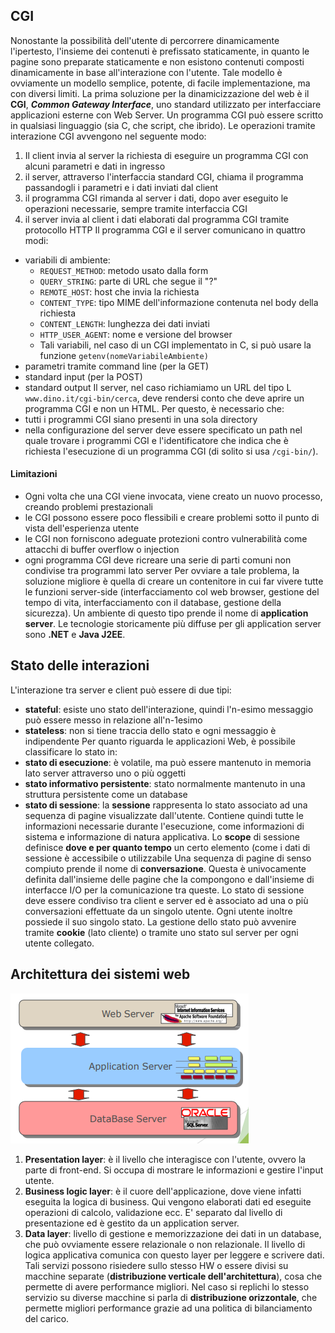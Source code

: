 ## CGI
Nonostante la possibilità dell'utente di percorrere dinamicamente l'ipertesto, l'insieme dei contenuti è prefissato staticamente, in quanto le pagine sono preparate staticamente e non esistono contenuti composti dinamicamente in base all'interazione con l'utente.
Tale modello è ovviamente un modello semplice, potente, di facile implementazione, ma con diversi limiti.
La prima soluzione per la dinamicizzazione del web è il **CGI**, ***Common Gateway Interface***, uno standard utilizzato per interfacciare applicazioni esterne con Web Server. Un programma CGI può essere scritto in qualsiasi linguaggio (sia C, che script, che ibrido).
Le operazioni tramite interazione CGI avvengono nel seguente modo:
1. Il client invia al server la richiesta di eseguire un programma CGI con alcuni parametri e dati in ingresso
2. il server, attraverso l'interfaccia standard CGI, chiama il programma passandogli i parametri e i dati inviati dal client
3. il programma CGI rimanda al server i dati, dopo aver eseguito le operazioni necessarie, sempre tramite interfaccia CGI
4. il server invia al client i dati elaborati dal programma CGI tramite protocollo HTTP
Il programma CGI e il server comunicano in quattro modi:
- variabili di ambiente:
	- `REQUEST_METHOD`: metodo usato dalla form
	- `QUERY_STRING`: parte di URL che segue il "?"
	- `REMOTE_HOST`: host che invia la richiesta
	- `CONTENT_TYPE`: tipo MIME dell'informazione contenuta nel body della richiesta
	- `CONTENT_LENGTH`: lunghezza dei dati inviati
	- `HTTP_USER_AGENT`: nome e versione del browser
	- Tali variabili, nel caso di un CGI implementato in C, si può usare la funzione `getenv(nomeVariabileAmbiente)`
- parametri tramite command line (per la GET)
- standard input (per la POST)
- standard output
Il server, nel caso richiamiamo un URL del tipo L `www.dino.it/cgi-bin/cerca`, deve rendersi conto che deve aprire un programma CGI e non un HTML. Per questo, è necessario che:
- tutti i programmi CGI siano presenti in una sola directory
- nella configurazione del server deve essere specificato un path nel quale trovare i programmi CGI e l'identificatore che indica che è richiesta l'esecuzione di un programma CGI (di solito si usa `/cgi-bin/`).
#### Limitazioni
- Ogni volta che una CGI viene invocata, viene creato un nuovo processo, creando problemi prestazionali
- le CGI possono essere poco flessibili e creare problemi sotto il punto di vista dell'esperienza utente
- le CGI non forniscono adeguate protezioni contro vulnerabilità come attacchi di buffer overflow o injection
- ogni programma CGI deve ricreare una serie di parti comuni non condivise tra programmi lato server
Per ovviare a tale problema, la soluzione migliore è quella di creare un contenitore in cui far vivere tutte le funzioni server-side (interfacciamento col web browser, gestione del tempo di vita, interfacciamento con il database, gestione della sicurezza). Un ambiente di questo tipo prende il nome di **application server**.
Le tecnologie storicamente più diffuse per gli application server sono **.NET** e **Java J2EE**.
## Stato delle interazioni
L'interazione tra server e client può essere di due tipi:
- **stateful**: esiste uno stato dell'interazione, quindi l'n-esimo messaggio può essere messo in relazione all'n-1esimo
- **stateless**: non si tiene traccia dello stato e ogni messaggio è indipendente
Per quanto riguarda le applicazioni Web, è possibile classificare lo stato in:
- **stato di esecuzione**: è volatile, ma può essere mantenuto in memoria lato server attraverso uno o più oggetti
- **stato informativo persistente**: stato normalmente mantenuto in una struttura persistente come un database
- **stato di sessione**: la **sessione**  rappresenta lo stato associato ad una sequenza di pagine visualizzate dall'utente. Contiene quindi tutte le informazioni necessarie durante l'esecuzione, come informazioni di sistema e informazione di natura applicativa. Lo **scope** di sessione definisce **dove e per quanto tempo** un certo elemento (come i dati di sessione è accessibile o utilizzabile
Una sequenza di pagine di senso compiuto prende il nome di **conversazione**. Questa è univocamente definita dall'insieme delle pagine che la compongono e dall'insieme di interfacce I/O per la comunicazione tra queste.
Lo stato di sessione deve essere condiviso tra client e server ed è associato ad una o più conversazioni effettuate da un singolo utente. Ogni utente inoltre possiede il suo singolo stato.
La gestione dello stato può avvenire tramite **cookie** (lato cliente) o tramite uno stato sul server per ogni utente collegato.
## Architettura dei sistemi web
![](Images/Architettura%20sistemi%20web.png)
1. **Presentation layer**: è il livello che interagisce con l'utente, ovvero la parte di front-end. Si occupa di mostrare le informazioni e gestire l'input utente.
2. **Business logic layer**: è il cuore dell'applicazione, dove viene infatti eseguita la logica di business. Qui vengono elaborati dati ed eseguite operazioni di calcolo, validazione ecc. E' separato dal livello di presentazione ed è gestito da un application server.
3. **Data layer**: livello di gestione e memorizzazione dei dati in un database, che può ovviamente essere relazionale o non relazionale. Il livello di logica applicativa comunica con questo layer per leggere e scrivere dati.
Tali servizi possono risiedere sullo stesso HW o essere divisi su macchine separate (**distribuzione verticale dell'architettura**), cosa che permette di avere performance migliori.
Nel caso si replichi lo stesso servizio su diverse macchine si parla di **distribuzione orizzontale**, che permette migliori performance grazie ad una politica di bilanciamento del carico.